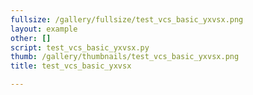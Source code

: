 ```yaml
---
fullsize: /gallery/fullsize/test_vcs_basic_yxvsx.png
layout: example
other: []
script: test_vcs_basic_yxvsx.py
thumb: /gallery/thumbnails/test_vcs_basic_yxvsx.png
title: test_vcs_basic_yxvsx

---
```

